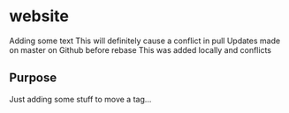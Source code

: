 # website

Adding some text
This will definitely cause a conflict in pull
Updates made on master on Github before rebase
This was added locally and conflicts

## Purpose

Just adding some stuff to move a tag...